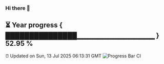 ### Hi there 👋
⏳ Year progress { ███████████████▁▁▁▁▁▁▁▁▁▁▁▁▁▁▁ } 52.95 %
---
⏰ Updated on Sun, 13 Jul 2025 06:13:31 GMT
![Progress Bar CI](https://github.com/Moyi321/Moyi321/workflows/Progress%20Bar%20CI/badge.svg)
